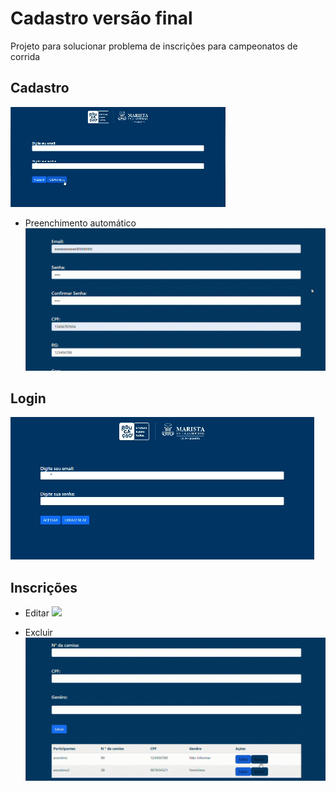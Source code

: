# Cadastro versão final
Projeto para solucionar problema de inscrições para campeonatos de corrida 

## Cadastro  
<img src="imgs/cadastro.gif">  


* Preenchimento automático <img src="imgs/cep.gif">  





## Login  
<img src="imgs/login.gif">  



## Inscrições
* Editar <img src="imgs/editando.gif">  

* Excluir<img src="imgs/excluindo.gif">  


